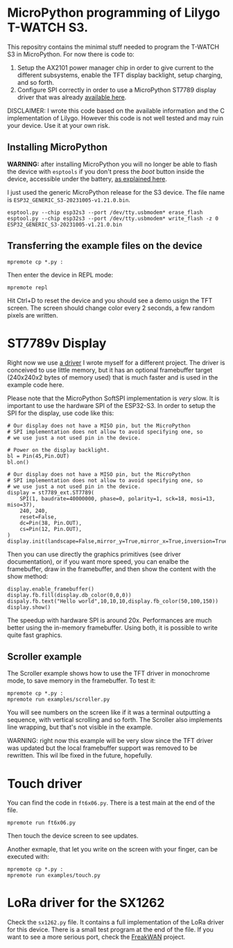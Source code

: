 # MicroPython programming of Lilygo T-WATCH S3.

This repositry contains the minimal stuff needed to program the T-WATCH
S3 in MicroPython. For now there is code to:

1. Setup the AX2101 power manager chip in order to give current to the different subsystems, enable the TFT display backlight, setup charging, and so forth.
2. Configure SPI correctly in order to use a MicroPython ST7789 display driver that was already [available here](https://github.com/devbis/st7789py_mpy).

DISCLAIMER: I wrote this code based on the available information and the
C implementation of Lilygo. However this code is not well tested and may
ruin your device. Use it at your own risk.

## Installing MicroPython

**WARNING:** after installing MicroPython you will no longer be able to flash the device with `esptools` if you don't press the *boot* button inside the device, accessible under the battery, [as explained here](https://github.com/Xinyuan-LilyGO/TTGO_TWatch_Library/issues/223#issuecomment-1913183156).

I just used the generic MicroPython release for the S3 device.
The file name is `ESP32_GENERIC_S3-20231005-v1.21.0.bin`.

```
esptool.py --chip esp32s3 --port /dev/tty.usbmodem* erase_flash
esptool.py --chip esp32s3 --port /dev/tty.usbmodem* write_flash -z 0 ESP32_GENERIC_S3-20231005-v1.21.0.bin
```

## Transferring the example files on the device


    mpremote cp *.py :

Then enter the device in REPL mode:

    mpremote repl

Hit Ctrl+D to reset the device and you should see a demo usign the
TFT screen. The screen should change color every 2 seconds, a few
random pixels are written.

# ST7789v Display

Right now we use [a driver](https://github.com/antirez/ST77xx-pure-MP) I wrote myself for a different project. The driver is conceived to use little memory, but it has an optional framebuffer target (240x240x2 bytes of memory used) that is much faster and is used in the example code here.

Please note that the MicroPython SoftSPI implementation is *very* slow.
It is important to use the hardware SPI of the ESP32-S3. In order to
setup the SPI for the display, use code like this:

```
# Our display does not have a MISO pin, but the MicroPython
# SPI implementation does not allow to avoid specifying one, so
# we use just a not used pin in the device.

# Power on the display backlight.
bl = Pin(45,Pin.OUT)
bl.on()

# Our display does not have a MISO pin, but the MicroPython
# SPI implementation does not allow to avoid specifying one, so
# we use just a not used pin in the device.
display = st7789_ext.ST7789(
    SPI(1, baudrate=40000000, phase=0, polarity=1, sck=18, mosi=13, miso=37),
    240, 240,
    reset=False,
    dc=Pin(38, Pin.OUT),
    cs=Pin(12, Pin.OUT),
)
display.init(landscape=False,mirror_y=True,mirror_x=True,inversion=True)
```

Then you can use directly the graphics primitives (see driver documentation), or if you want more speed, you can enalbe the framebuffer, draw in the framebuffer, and then show the content with the show method:

```
display.enable_framebuffer()
display.fb.fill(display.db_color(0,0,0))
dispaly.fb.text("Hello world",10,10,10,display.fb_color(50,100,150))
display.show()
```

The speedup with hardware SPI is around 20x. Performances are much
better using the in-memory framebuffer. Using both, it is possible to write
quite fast graphics.

## Scroller example

The Scroller example shows how to use the TFT driver in monochrome
mode, to save memory in the framebuffer. To test it:

    mpremote cp *.py :
    mpremote run examples/scroller.py

You will see numbers on the screen like if it was a terminal
outputting a sequence, with vertical scrolling and so forth.
The Scroller also implements line wrapping, but that's not
visible in the example.

WARNING: right now this example will be very slow since the TFT driver was
updated but the local framebuffer support was removed to be rewritten. This wil lbe fixed in the future, hopefully.

# Touch driver

You can find the code in `ft6x06.py`. There is a test main at the end
of the file.

    mpremote run ft6x06.py

Then touch the device screen to see updates.

Another exmaple, that let you write on the screen with your finger, can
be executed with:

    mpremote cp *.py :
    mpremote run examples/touch.py

# LoRa driver for the SX1262

Check the `sx1262.py` file. It contains a full implementation of the LoRa driver for this device. There is a small test program at the end of the file. If you want to see a more serious port, check the [FreakWAN](https://github.com/antirez/freakwan) project.

